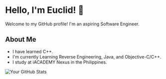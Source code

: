 
# Hello, I'm Euclid! 👋

Welcome to my GitHub profile! I'm an aspiring Software Engineer.

## About Me

- I have learned C++.
- I'm currently Learning Reverse Engineering, Java, and Objective-C/C++.
- I study at iACADEMY Nexus in the Philippines.

![Your GitHub Stats](https://github-readme-stats.vercel.app/api?username=Aethereux&show_icons=true&theme=radical)
